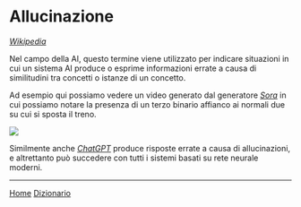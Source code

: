 # Allucinazione

[*Wikipedia*](https://en.wikipedia.org/wiki/Hallucination_(artificial_intelligence))

Nel campo della AI, questo termine viene utilizzato per indicare situazioni in cui un sistema AI produce o esprime informazioni errate a causa di similitudini tra concetti o istanze di un concetto.

Ad esempio qui possiamo vedere un video generato dal generatore [*Sora*](https://openai.com/index/sora/) in cui possiamo notare la presenza di un terzo binario affianco ai normali due su cui si sposta il treno.

![](/docs/resources/train.gif)

Similmente anche [*ChatGPT*](https://openai.com/index/chatgpt/) produce risposte errate a causa di allucinazioni, e altrettanto può succedere con tutti i sistemi basati su rete neurale moderni.

---
[Home](/indice.md) [Dizionario](/docs/dictionary/indice.md)